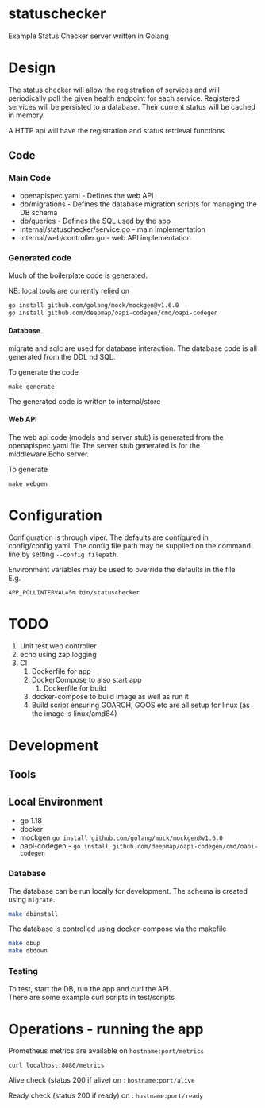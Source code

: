 # statuschecker
Example Status Checker server written in Golang

# Design

The status checker will allow the registration of services and will periodically poll the given health 
endpoint for each service. Registered services will be persisted to a database. Their current status will be cached in memory.

A HTTP api will have the registration and status retrieval functions


## Code

### Main Code
* openapispec.yaml  -  Defines the web API
* db/migrations     -  Defines the database migration scripts for managing the DB schema
* db/queries        -  Defines the SQL used by the app 
* internal/statuschecker/service.go   -  main implementation
* internal/web/controller.go - web API implementation

### Generated code

Much of the boilerplate code is generated.

NB:
local tools are currently relied on 
```bash
go install github.com/golang/mock/mockgen@v1.6.0
go install github.com/deepmap/oapi-codegen/cmd/oapi-codegen
```

#### Database

migrate and sqlc are used for database interaction. The database code is all generated from the DDL nd SQL.

To generate the code
```
make generate
```
The generated code is written to internal/store


#### Web API
The web api code (models and server stub) is generated from the openapispec.yaml file
The server stub generated is for the middleware.Echo server.

To generate
```
make webgen
```

# Configuration

Configuration is through viper.
The defaults are configured in config/config.yaml. The config file path may be supplied on the command line by setting `--config filepath`.

Environment variables may be used to override the defaults in the file  
E.g. 
```
APP_POLLINTERVAL=5m bin/statuschecker
```

# TODO

1. Unit test web controller
2. echo using zap logging
3. CI
   1. Dockerfile for app
   2. DockerCompose to also start app 
      1. Dockerfile for build
   3. docker-compose to build image as well as run it
   4. Build script ensuring GOARCH, GOOS etc are all setup for linux (as the image is linux/amd64)


# Development

## Tools

## Local Environment

* go 1.18
* docker
* mockgen `go install github.com/golang/mock/mockgen@v1.6.0`
* oapi-codegen - `go install github.com/deepmap/oapi-codegen/cmd/oapi-codegen`

### Database

The database can be run locally for development.
The schema is created using `migrate`.

```bash
make dbinstall
```

The database is controlled using docker-compose via the makefile 
```bash
make dbup
make dbdown
```

### Testing
To test, start the DB, run the app and curl the API.  
There are some example curl scripts in test/scripts 


# Operations - running the app

Prometheus metrics are available on `hostname:port/metrics`
```
curl localhost:8080/metrics
```

Alive check (status 200 if alive) on : `hostname:port/alive`

Ready check (status 200 if ready) on : `hostname:port/ready`